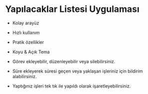 # Yapılacaklar Listesi Uygulaması

- Kolay arayüz
- Hızlı kullanım
- Pratik özellikler
- Koyu & Açık Tema

- Görev ekleyebilir, düzenleyebilir veya silebilirsiniz.
- Süre ekleyerek süresi geçen veya yaklaşan işleriniz için bildirim alabilirsiniz.
- Yaptığınız işleri tek tık ile yapıldı olarak işaretleyebilirsiniz.
